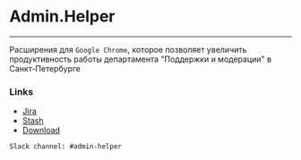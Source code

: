 # Admin.Helper
***

Расширения для `Google Chrome`, которое позволяет увеличить продуктивность работы департамента "Поддержки и модерации" в Санкт-Петербурге

### Links
* [Jira](https://mus.avito.ru/jira/projects/SCR/summary)
* [Stash](http://stash.msk.avito.ru/projects/IN/repos/admin-helper/browse)
* [Download](https://chrome.google.com/webstore/detail/admin-helper/eflmggbhnglpgbhojiimmphgbabfloog)


```
Slack channel: #admin-helper
```
